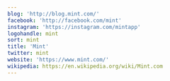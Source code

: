 ```yaml
---
blog: 'http://blog.mint.com/'
facebook: 'http://facebook.com/mint'
instagram: 'https://instagram.com/mintapp'
logohandle: mint
sort: mint
title: 'Mint'
twitter: mint
website: 'https://www.mint.com/'
wikipedia: https://en.wikipedia.org/wiki/Mint.com
---
```


